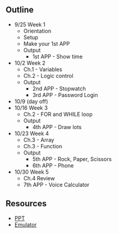 
## Outline

- 9/25 Week 1
  - Orientation
  - Setup
  - Make your 1st APP
  - Output
    - 1st APP - Show time
- 10/2 Week 2
  - Ch.1 - Variables
  - Ch.2 - Logic control
  - Output
    - 2nd APP - Stopwatch
    - 3rd APP - Password Login
- 10/9 (day off)
- 10/16 Week 3
  - Ch.2 - FOR and WHILE loop
  - Output
    - 4th APP - Draw lots
- 10/23 Week 4
  - Ch.3 - Array
  - Ch.3 - Function
  - Output
    - 5th APP - Rock, Paper, Scissors
    - 6th APP - Phone
- 10/30 Week 5
  - Ch.4 Review
  - 7th APP - Voice Calculator

## Resources

- [PPT](https://drive.google.com/open?id=0B2FrbAspq4P-QVA5eVlZNkVxU3M)
- [Emulator](http://appinventor.mit.edu/explore/ai2/setup-emulator.html)
